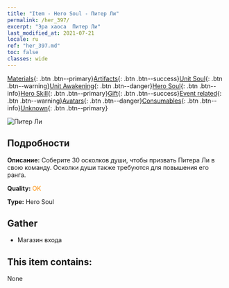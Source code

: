 ```yaml
---
title: "Item - Hero Soul - Питер Ли"
permalink: /her_397/
excerpt: "Эра хаоса  Питер Ли"
last_modified_at: 2021-07-21
locale: ru
ref: "her_397.md"
toc: false
classes: wide
---
```

 [Materials](/ItemsRU/){: .btn .btn--primary}[Artifacts](/ItemsRU/Artifacts/){: .btn .btn--success}[Unit Soul](/ItemsRU/UnitSoul/){: .btn .btn--warning}[Unit Awakening](/ItemsRU/UnitAwakening/){: .btn .btn--danger}[Hero Soul](/ItemsRU/HeroSoul/){: .btn .btn--info}[Hero Skill](/ItemsRU/HeroSkill/){: .btn .btn--primary}[Gift](/ItemsRU/Gift/){: .btn .btn--success}[Event related](/ItemsRU/Events/){: .btn .btn--warning}[Avatars](/ItemsRU/Avatars/){: .btn .btn--danger}[Consumables](/ItemsRU/Consumables/){: .btn .btn--info}[Unknown](/ItemsRU/Unknown/){: .btn .btn--primary}

 ![Питер Ли](/images/h/h_PeterLee.jpg)

## Подробности
 **Описание:** Соберите 30 осколков души, чтобы призвать Питера Ли в свою команду. Осколки души также требуются для повышения его ранга.

 **Quality:** <span style="color: #FF8C00">OK</span>

 **Type:** Hero Soul

## Gather

*    Магазин входа 

## This item contains:

  None

